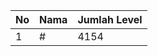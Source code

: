| No | Nama            | Jumlah Level |
|----|-----------------|--------------|
| 1  | #    |    4154        |
